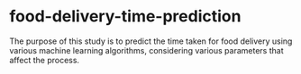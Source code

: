 # food-delivery-time-prediction
The purpose of this study is to predict the time taken  for food delivery using various machine learning  algorithms, considering various parameters that  affect the process. 
